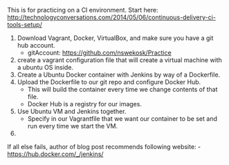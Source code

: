 This is for practicing on a CI environment. Start here: http://technologyconversations.com/2014/05/06/continuous-delivery-ci-tools-setup/

1. Download Vagrant, Docker, VirtualBox, and make sure you have a git hub account.
	- gitAccount: https://github.com/nswekosk/Practice
2. create a vagrant configuration file that will create a virtual machine with a ubuntu OS inside.
3. Create a Ubuntu Docker container with Jenkins by way of a Dockerfile.
4. Upload the Dockerfile to our git repo and configure Docker Hub.
	- This will build the container every time we change contents of that file.
	- Docker Hub is a registry for our images.
5. Use Ubuntu VM and Jenkins together.
	- Specify in our Vagrantfile that we want our container to be set and run every time we start the VM.
6.

If all else fails, author of blog post recommends following website:
	- https://hub.docker.com/_/jenkins/
